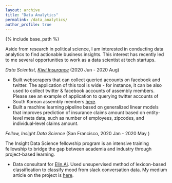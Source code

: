 ```yaml
---
layout: archive
title: "Data Analytics"
permalink: /data_analytics/
author_profile: true
---
```


{% include base_path %}

Aside from research in political science, I am interested in conducting data analytics to find actionable business insights. This interest has recently led to me several opportunities to work as a data scientist at tech startups.

*Data Scientist, [Kiwi Insurance](https://www.kiwiinsure.co/)* (2020 Jun - 2020 Aug)
- Built webscrapers that can collect queried accounts on facebook and twitter. The application of this tool is wide - for instance, it can be also used to collect twitter & facebook accounts of assembly members. Please see an example of application to querying twitter accounts of South Korean assembly members [here](https://github.com/ehsong/twitter-scraper).
- Built a machine learning pipeline based on generalized linear models that improves prediction of insurance claims amount based on entity-level meta data, such as number of employees, zipcodes, and individual-level claims amount.

*Fellow, Insight Data Science* (San Francisco, 2020 Jan - 2020 May )

The Insight Data Science fellowship program is an intensive training fellowship to bridge the gap between academia and industry through project-based learning.

- Data consultant for [Elin.Ai](https://elin.ai/). Used unsupervised method of lexicon-based classification to classify mood from slack conversation data. My medium article on the project is [here](https://medium.com/@esther.e.song/mood-metric-detecting-mood-at-workplace-using-lexicon-based-approach-8a2b2bbba74).
